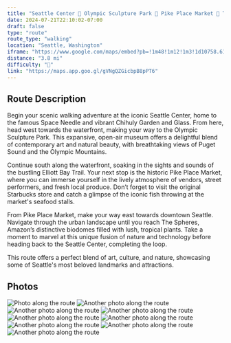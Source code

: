 ```yaml
---
title: "Seattle Center 🔁 Olympic Sculpture Park 🔁 Pike Place Market 🔁 The Spheres Loop"
date: 2024-07-21T22:10:02-07:00
draft: false
type: "route"
route_type: "walking"
location: "Seattle, Washington"
iframe: "https://www.google.com/maps/embed?pb=!1m48!1m12!1m3!1d10758.61027902515!2d-122.35548697712244!3d47.61344495434774!2m3!1f0!2f0!3f0!3m2!1i1024!2i768!4f13.1!4m33!3e2!4m3!3m2!1d47.6175937!2d-122.33521599999999!4m5!1s0x5490154471be8ed3%3A0xde04af6753ca2e27!2sClimate%20Pledge%20Arena!3m2!1d47.622071299999995!2d-122.3540714!4m5!1s0x54901550271dcf73%3A0x7bfcfe1bfbd29f99!2sOlympic%20Sculpture%20Park!3m2!1d47.616602799999995!2d-122.35531669999999!4m5!1s0x54906aae187ac189%3A0x8aba6f598c2da0f!2sPier%2055!3m2!1d47.604746999999996!2d-122.339716!4m5!1s0x5490154bca117fb1%3A0x7f39ceca621d130c!2sThe%20Spheres!3m2!1d47.615728!2d-122.33951049999999!4m3!3m2!1d47.6175423!2d-122.3352499!5e0!3m2!1sen!2sus!4v1721625069546!5m2!1sen!2sus"
distance: "3.8 mi"
difficulty: "🌱"
link: "https://maps.app.goo.gl/gVNgQZGicbpB8pPT6"
---
```


## Route Description
Begin your scenic walking adventure at the iconic Seattle Center, home to the famous Space Needle and vibrant Chihuly Garden and Glass. From here, head west towards the waterfront, making your way to the Olympic Sculpture Park. This expansive, open-air museum offers a delightful blend of contemporary art and natural beauty, with breathtaking views of Puget Sound and the Olympic Mountains. 

Continue south along the waterfront, soaking in the sights and sounds of the bustling Elliott Bay Trail. Your next stop is the historic Pike Place Market, where you can immerse yourself in the lively atmosphere of vendors, street performers, and fresh local produce. Don’t forget to visit the original Starbucks store and catch a glimpse of the iconic fish throwing at the market's seafood stalls.

From Pike Place Market, make your way east towards downtown Seattle. Navigate through the urban landscape until you reach The Spheres, Amazon’s distinctive biodomes filled with lush, tropical plants. Take a moment to marvel at this unique fusion of nature and technology before heading back to the Seattle Center, completing the loop.

This route offers a perfect blend of art, culture, and nature, showcasing some of Seattle's most beloved landmarks and attractions.

## Photos
![Photo along the route](/images/SeattleCenter/IMG_0887.png)
![Another photo along the route](/images/SeattleCenter/IMG_0893.png)
![Another photo along the route](/images/SeattleCenter/IMG_0894.png)
![Another photo along the route](/images/SeattleCenter/IMG_0897.png)
![Another photo along the route](/images/SeattleCenter/IMG_0936.png)
![Another photo along the route](/images/SeattleCenter/IMG_0938.png)
![Another photo along the route](/images/SeattleCenter/IMG_0939.png)
![Another photo along the route](/images/OlympicSculpturePark/IMG_0898.png)
![Another photo along the route](/images/OlympicSculpturePark/IMG_0900.png)